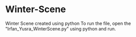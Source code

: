 # Winter-Scene
Winter Scene created using python 
To run the file, open the "Irfan_Yusra_WinterScene.py" using python and run.
